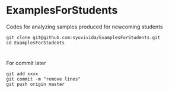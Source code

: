 # ExamplesForStudents

Codes for analyzing samples produced for newcoming students

```
git clone git@github.com:syuvivida/ExamplesForStudents.git 
cd ExamplesForStudents
```

#
For commit later

```
git add xxxx
git commit -m "remove lines"
git push origin master
```

